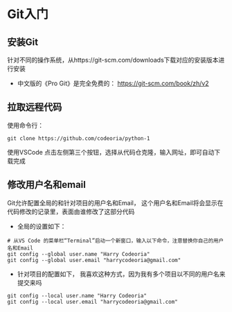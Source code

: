 # Git入门

## 安装Git
针对不同的操作系统，从https://git-scm.com/downloads下载对应的安装版本进行安装

* 中文版的《Pro Git》是完全免费的： https://git-scm.com/book/zh/v2 

## 拉取远程代码
使用命令行：
```
git clone https://github.com/codeoria/python-1
```

使用VSCode
点击左侧第三个按钮，选择从代码仓克隆，输入网址，即可自动下载完成

## 修改用户名和email
Git允许配置全局的和针对项目的用户名和Email， 这个用户名和Email将会显示在代码修改的记录里，表面由谁修改了这部分代码
* 全局的设置如下：
```
# 从VS Code 的菜单栏“Terminal”启动一个新窗口，输入以下命令，注意替换你自己的用户名和Email
git config --global user.name "Harry Codeoria"
git config --global user.email "harrycodeoria@gmail.com"
```

* 针对项目的配置如下， 我喜欢这种方式，因为我有多个项目以不同的用户名来提交来吗
```
git config --local user.name "Harry Codeoria"
git config --local user.email "harrycodeoria@gmail.com"
```



